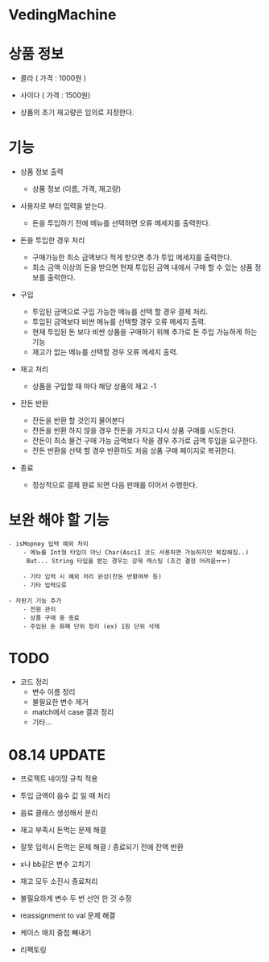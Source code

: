 # VedingMachine




# 상품 정보
 
 - 콜라 ( 가격 : 1000원 ) 
 - 사이다 ( 가격 : 1500원)
 
 - 상품의 초기 재고량은 임의로 지정한다.
 
 
 
# 기능

 - 상품 정보 출력 
    - 상품 정보 (이름, 가격, 재고량)

 - 사용자로 부터 입력을 받는다.
    - 돈을 투입하기 전에 메뉴를 선택하면 오류 메세지를 출력한다.
    
 - 돈을 투입한 경우 처리
    - 구매가능한 최소 금액보다 적게 받으면 추가 투입 메세지를 출력한다.
    - 최소 금액 이상의 돈을 받으면 현재 투입된 금액 내에서 구매 할 수 있는 상품 정보를 출력한다.
    
 - 구입
   - 투입된 금액으로 구입 가능한 메뉴를 선택 할 경우 결제 처리.
   - 투입된 금액보다 비싼 메뉴를 선택할 경우 오류 메세지 출력.
   - 현재 투입된 돈 보다 비싼 상품을 구매하기 위해 추가로 돈 주입 가능하게 하는 기능
   - 재고가 없는 메뉴를 선택할 경우 오류 메세지 출력.
   
  
 - 재고 처리
    - 상품을 구입할 때 마다 해당 상품의 재고 -1
 
 - 잔돈 반환
    - 잔돈을 반환 할 것인지 물어본다
    - 잔돈을 반환 하지 않을 경우 잔돈을 가지고 다시 상품 구매를 시도한다.
    - 잔돈이 최소 물건 구매 가능 금액보다 작을 경우 추가로 금액 투입을 요구한다. 
    - 잔돈 반환을 선택 할 경우 반환하도 처음 상품 구매 페이지로 복귀한다.
    
  - 종료
    - 정상적으로 결제 완료 되면 다음 판매를 이어서 수행한다.
        
    
    
# 보완 해야 할 기능

    - isMopney 입력 예외 처리
        - 메뉴를 Int형 타입이 아닌 Char(AsciI 코드 사용하면 가능하지만 복잡해짐..)
         But... String 타입을 받는 경우는 강제 캐스팅 (조건 결정 어려움ㅠㅠ)
          
        - 기타 입력 시 예외 처리 완성(잔돈 반환여부 등)
        - 기타 입력오류
        
    - 자판기 기능 추가
        - 전원 관리
        - 상품 구매 중 종료 
        - 주입된 돈 화폐 단위 정리 (ex) 1원 단위 삭제
        
        
# TODO 

- 코드 정리
    - 변수 이름 정리
    - 불필요한 변수 제거
    - match에서 case 결과 정리
    - 기타...
    
# 08.14 UPDATE

-  프로젝트 네이밍 규칙 적용
-  투입 금액이 음수 값 일 때 처리
-  음료 클래스 생성해서 분리
-  재고 부족시 돈먹는 문제 해결
-  잘못 입력시 돈먹는 문제 해결 / 종료되기 전에 잔액 반환
-  x나 bb같은 변수 고치기
-  재고 모두 소진시 종료처리
-  불필요하게 변수 두 번 선언 한 것 수정
-  reassignment to val 문제 해결


-  케이스 매치 중첩 빼내기
-  리펙토링
    

